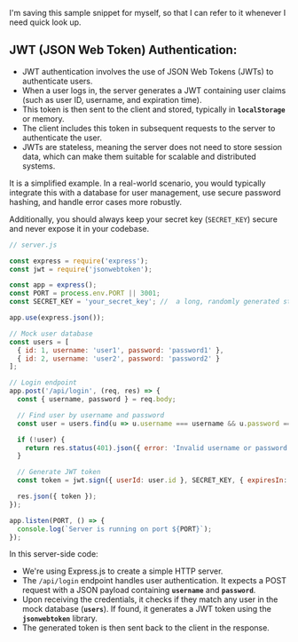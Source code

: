 I'm saving this sample snippet for myself, so that I can refer to it whenever I need quick look up. 

## JWT (JSON Web Token) Authentication:

 - JWT authentication involves the use of JSON Web Tokens (JWTs) to authenticate users.
 - When a user logs in, the server generates a JWT containing user claims (such as user ID, username, and expiration time).
 - This token is then sent to the client and stored, typically in __`localStorage`__ or memory.
 - The client includes this token in subsequent requests to the server to authenticate the user.
 - JWTs are stateless, meaning the server does not need to store session data, which can make them suitable for scalable and distributed systems.

It is a simplified example. In a real-world scenario, you would typically integrate this with a database for user management, use secure password hashing, and handle error cases more robustly. 

Additionally, you should always keep your secret key (`SECRET_KEY`) secure and never expose it in your codebase.

```javascript
// server.js

const express = require('express');
const jwt = require('jsonwebtoken');

const app = express();
const PORT = process.env.PORT || 3001;
const SECRET_KEY = 'your_secret_key'; //  a long, randomly generated string

app.use(express.json());

// Mock user database
const users = [
  { id: 1, username: 'user1', password: 'password1' },
  { id: 2, username: 'user2', password: 'password2' }
];

// Login endpoint
app.post('/api/login', (req, res) => {
  const { username, password } = req.body;

  // Find user by username and password
  const user = users.find(u => u.username === username && u.password === password);

  if (!user) {
    return res.status(401).json({ error: 'Invalid username or password' });
  }

  // Generate JWT token
  const token = jwt.sign({ userId: user.id }, SECRET_KEY, { expiresIn: '1h' });

  res.json({ token });
});

app.listen(PORT, () => {
  console.log(`Server is running on port ${PORT}`);
});

```
In this server-side code:

 - We're using Express.js to create a simple HTTP server.
 - The `/api/login` endpoint handles user authentication. It expects a POST request with a JSON payload containing __`username`__ and __`password`__.
 - Upon receiving the credentials, it checks if they match any user in the mock database (__`users`__). If found, it generates a JWT token using the __`jsonwebtoken`__ library.
 - The generated token is then sent back to the client in the response.
